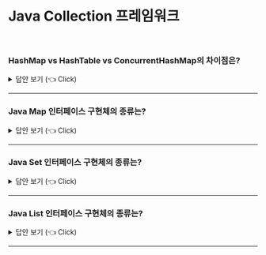 # Java Collection 프레임워크
<br>


### HashMap vs HashTable vs ConcurrentHashMap의 차이점은?

<details>
   <summary> 답안 보기 (👈 Click)</summary>
<br />
[참고: https://tecoble.techcourse.co.kr/post/2021-11-26-hashmap-hashtable-concurrenthashmap/] 
+ (1) HashMap 
  - key와 value에 null을 허용합니다 <br>
  - 동기화를 보장하지 않습니다. <br> 
  -> HashMap은 Thread-safe하지 않아, 싱글 스레드 환경에서 사용하는 것이 좋습니다. <br> 
     한편, 동기화를 처리하지 않기 때문에, 데이터를 탐색하는 속도가 빠릅니다. <br>
     결국 HashTable과 ConcurrentHashMap보다 데이터를 찾는 속도는 빠르지만, <br>
     신뢰성과 안정성은 떨어집니다. 
   
  (2) HashTable
  - key와 value에 null을 허용하지 않습니다. 
  - 동기화를 보장합니다. 
  -> HashTable은 Thread-safe하기 때문에, 멀티 스레드 환경에서 사용할 수 있습니다. <br> 
     이는 데이터를 다루는 메소드(get(), put(), remove()) 등에 synchronized 키워드가 붙어 있습니다. <br> 
     해당 키워드는 메소드를 호출하기 전에 스레드간 동기화 락을 겁니다. <br> 
     그래서 멀티 스레드 환경에서도 데이터의 무결성을 보장합니다. <br> 
     그러나 스레드 간 동기화 락은 매우 느린 동작이라는 단점이 있습니다. <br> 
   
  (3) ConcurrentHashMap
  - key와 value에 null을 허용하지 않습니다. 
  - 동기화를 보장합니다. 
  -> ConcurrentHashMap은 Thread-safe하기 때문에, 멀티 스레드 환경에서 사용할 수 있습니다. <br> 
     이 구현체는 HashMap의 동기화 문제를 보완하기 위해 나타났습니다. <br> 
     동기화 처리를 할 때, 어떤 Entry를 조작하는 경우에, 해당 Entry에 대해서만 락을 겁니다. <br> 
     그래서 HashTable보다 데이터를 다루는 속도가 빠릅니다. <br>
     즉, Entry 아이템별로 락을 걸어 멀티 스레드 환경에서의 성능을 향상시킵니다. 
</details>

-----------------------

### Java Map 인터페이스 구현체의 종류는?
<details>
   <summary> 답안 보기 (👈 Click)</summary>
<br />

+ . 
</details>

-----------------------

### Java Set 인터페이스 구현체의 종류는?
<details>
   <summary> 답안 보기 (👈 Click)</summary>
<br />

+ . 
</details>

-----------------------

### Java List 인터페이스 구현체의 종류는?
<details>
   <summary> 답안 보기 (👈 Click)</summary>
<br />

+ . 
</details>

-----------------------
